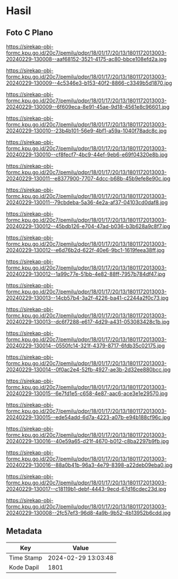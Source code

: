 # Hasil

## Foto C Plano

https://sirekap-obj-formc.kpu.go.id/20c7/pemilu/pdpr/18/01/17/20/13/1801172013003-20240229-130008--aaf68152-3521-4175-ac80-bbce108efd2a.jpg

https://sirekap-obj-formc.kpu.go.id/20c7/pemilu/pdpr/18/01/17/20/13/1801172013003-20240229-130009--4c5346e3-b153-40f2-8866-c3349b5d1870.jpg

https://sirekap-obj-formc.kpu.go.id/20c7/pemilu/pdpr/18/01/17/20/13/1801172013003-20240229-130009--6f609eca-8e91-45ae-9d18-4561e8c96601.jpg

https://sirekap-obj-formc.kpu.go.id/20c7/pemilu/pdpr/18/01/17/20/13/1801172013003-20240229-130010--23b4b101-56e9-4bf1-a59a-1040f78adc8c.jpg

https://sirekap-obj-formc.kpu.go.id/20c7/pemilu/pdpr/18/01/17/20/13/1801172013003-20240229-130010--cf8fecf7-4bc9-44ef-9eb6-e69f04320e8b.jpg

https://sirekap-obj-formc.kpu.go.id/20c7/pemilu/pdpr/18/01/17/20/13/1801172013003-20240229-130011--e8377900-7707-4dcc-b68b-45b9efe8e90c.jpg

https://sirekap-obj-formc.kpu.go.id/20c7/pemilu/pdpr/18/01/17/20/13/1801172013003-20240229-130011--79cbdeba-5a36-4e2a-af37-04103cd0daf8.jpg

https://sirekap-obj-formc.kpu.go.id/20c7/pemilu/pdpr/18/01/17/20/13/1801172013003-20240229-130012--45bdb126-e704-47ad-b036-b3b628a9c8f7.jpg

https://sirekap-obj-formc.kpu.go.id/20c7/pemilu/pdpr/18/01/17/20/13/1801172013003-20240229-130012--e6d76b2d-622f-40e6-9bc1-1619feea38ff.jpg

https://sirekap-obj-formc.kpu.go.id/20c7/pemilu/pdpr/18/01/17/20/13/1801172013003-20240229-130012--1a99c77e-51bb-4e82-88ff-7957b784df47.jpg

https://sirekap-obj-formc.kpu.go.id/20c7/pemilu/pdpr/18/01/17/20/13/1801172013003-20240229-130013--14cb57b4-3a2f-4226-ba41-c2244a2f0c73.jpg

https://sirekap-obj-formc.kpu.go.id/20c7/pemilu/pdpr/18/01/17/20/13/1801172013003-20240229-130013--dc6f7288-e617-4d29-a431-053083428c1b.jpg

https://sirekap-obj-formc.kpu.go.id/20c7/pemilu/pdpr/18/01/17/20/13/1801172013003-20240229-130014--0550fc14-321f-4379-8717-6fdb35c02175.jpg

https://sirekap-obj-formc.kpu.go.id/20c7/pemilu/pdpr/18/01/17/20/13/1801172013003-20240229-130014--0f0ac2e4-52fb-4927-ae3b-2d32ee880bcc.jpg

https://sirekap-obj-formc.kpu.go.id/20c7/pemilu/pdpr/18/01/17/20/13/1801172013003-20240229-130015--6e7fd1e5-c658-4e87-aac6-ace3e1e29570.jpg

https://sirekap-obj-formc.kpu.go.id/20c7/pemilu/pdpr/18/01/17/20/13/1801172013003-20240229-130015--ede54add-6d7a-4223-a07b-e94b188cf96c.jpg

https://sirekap-obj-formc.kpu.go.id/20c7/pemilu/pdpr/18/01/17/20/13/1801172013003-20240229-130016--40e59a65-d21f-4670-b012-c8ba2297b9fb.jpg

https://sirekap-obj-formc.kpu.go.id/20c7/pemilu/pdpr/18/01/17/20/13/1801172013003-20240229-130016--88a0b41b-96a3-4e79-8398-a22deb09eba0.jpg

https://sirekap-obj-formc.kpu.go.id/20c7/pemilu/pdpr/18/01/17/20/13/1801172013003-20240229-130017--c18119b1-debf-4443-9ecd-67d16cdec23d.jpg

https://sirekap-obj-formc.kpu.go.id/20c7/pemilu/pdpr/18/01/17/20/13/1801172013003-20240229-130008--2fc57ef3-96d8-4a9b-9b52-4b13952b6cdd.jpg


## Metadata

| Key        | Value               |
| ---------- | ------------------- |
| Time Stamp | 2024-02-29 13:03:48 |
| Kode Dapil | 1801                |



